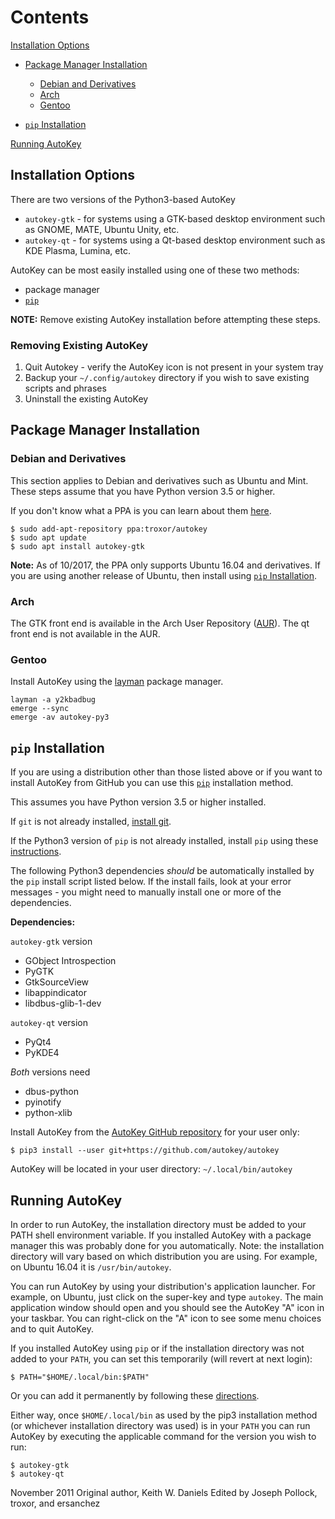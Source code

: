 # Contents 

[Installation Options](#installation-options)

* [Package Manager Installation](#package-manager-installation)

  * [Debian and Derivatives](#debian-and-derivatives)
  * [Arch](#arch)
  * [Gentoo](#gentoo)
  
* [`pip` Installation](#pip-installation)

[Running AutoKey](#running-autokey)

## Installation Options

There are two versions of the Python3-based AutoKey

* `autokey-gtk` - for systems using a GTK-based desktop environment such as GNOME, MATE, Ubuntu Unity, etc.
* `autokey-qt` - for systems using a Qt-based desktop environment such as KDE Plasma, Lumina, etc.

AutoKey can be most easily installed using one of these two methods:

* package manager
* [`pip`][pip]

**NOTE:** Remove existing AutoKey installation before attempting these steps.

### Removing Existing AutoKey

1. Quit Autokey - verify the AutoKey icon is not present in your system tray
1. Backup your `~/.config/autokey` directory if you wish to save existing scripts and phrases
1. Uninstall the existing AutoKey

## Package Manager Installation

### Debian and Derivatives

This section applies to Debian and derivatives such as Ubuntu and Mint. These steps assume that you have Python version 3.5 or higher.

If you don't know what a PPA is you can learn about them [here][ppa].

    $ sudo add-apt-repository ppa:troxor/autokey
    $ sudo apt update
    $ sudo apt install autokey-gtk
  
**Note:** As of 10/2017, the PPA only supports Ubuntu 16.04 and derivatives.
If you are using another release of Ubuntu, then install using [`pip` Installation](#pip-installation).

### Arch

The GTK front end is available in the Arch User Repository ([AUR][aur]). The qt front end is not available in the AUR.

### Gentoo

Install AutoKey using the [layman][layman] package manager.

    layman -a y2kbadbug
    emerge --sync
    emerge -av autokey-py3

## `pip` Installation

If you are using a distribution other than those listed above or if you want to install AutoKey from GitHub you can use this [`pip`][pip] installation method.

This assumes you have Python version 3.5 or higher installed.

If `git` is not already installed, [install git][installgit].

If the Python3 version of `pip` is not already installed, install `pip` using these [instructions][installpip].

The following Python3 dependencies _should_ be automatically installed by the `pip` install script listed below. If the install fails, look at your error messages - you might need to manually install one or more of the dependencies.

**Dependencies:**

`autokey-gtk` version

* GObject Introspection
* PyGTK
* GtkSourceView
* libappindicator
* libdbus-glib-1-dev

`autokey-qt` version

* PyQt4
* PyKDE4

_Both_ versions need

* dbus-python 
* pyinotify
* python-xlib

Install AutoKey from the [AutoKey GitHub repository][autorepo] for your user only:

    $ pip3 install --user git+https://github.com/autokey/autokey
    
AutoKey will be located in your user directory: `~/.local/bin/autokey`
  
## Running AutoKey

In order to run AutoKey, the installation directory must be added to your PATH shell environment variable. If you installed AutoKey with a package manager this was probably done for you automatically. Note: the installation directory will vary based on which distribution you are using. For example, on Ubuntu 16.04 it is `/usr/bin/autokey`.

You can run AutoKey by using your distribution's application launcher. For example, on Ubuntu, just click on the super-key and type `autokey`. The main application window should open and you should see the AutoKey "A" icon in your taskbar. You can right-click on the "A" icon to see some menu choices and to quit AutoKey.

If you installed AutoKey using `pip` or if the installation directory was not added to your `PATH`, you can set this temporarily (will revert at next login):

    $ PATH="$HOME/.local/bin:$PATH"

Or you can add it permanently by following these [directions][path].

Either way, once `$HOME/.local/bin` as used by the pip3 installation method (or whichever installation directory was used) is in your `PATH` you can run AutoKey by executing the applicable command for the version you wish to run:

    $ autokey-gtk
    $ autokey-qt
    
November 2011
Original author, Keith W. Daniels
Edited by Joseph Pollock, troxor, and ersanchez

[aur]: https://aur.archlinux.org/packages/autokey-py3
[autorepo]: https://github.com/autokey/autokey
[installgit]: https://git-scm.com/download/linux
[installpip]: https://packaging.python.org/install_requirements_linux/#installing-pip-setuptools-wheel-with-linux-package-managers
[layman]: https://github.com/y2kbadbug/gentoo-overlay/tree/master/app-misc/autokey-py3
[path]: http://stackoverflow.com/questions/14637979/how-to-permanently-set-path-on-linux
[pip]: https://en.wikipedia.org/wiki/Pip_(package_manager)
[ppa]: https://askubuntu.com/a/4990
